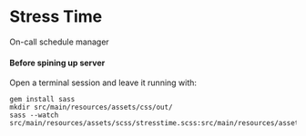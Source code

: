 # Stress Time

On-call schedule manager

#### Before spining up server

Open a terminal session and leave it running with:

```
gem install sass
mkdir src/main/resources/assets/css/out/
sass --watch src/main/resources/assets/scss/stresstime.scss:src/main/resources/assets/css/out/stresstime.css
```
